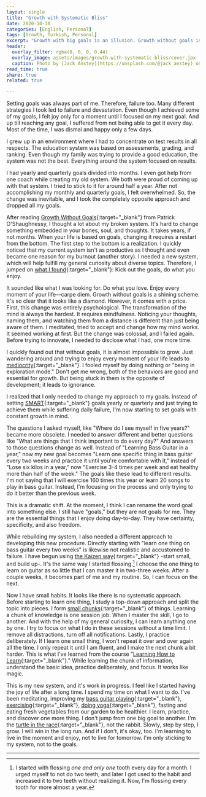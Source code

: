```yaml
---
layout: single
title: "Growth with Systematic Bliss"
date: 2020-10-10
categories: [English, Personal]
tags: [Growth, Turkish, Personal]
excerpt: "Growth with big goals is an illusion. Growth without goals is too. We need the middle ground, and this is how I approach."
header:
  overlay_filter: rgba(0, 0, 0, 0.44)
  overlay_image: assets/images/growth-with-systematic-bliss/cover.jpx
  caption: Photo by [Jack Anstey](https://unsplash.com/@jack_anstey) on [Unsplash](https://unsplash.com)
read_time: true
share: true
related: true

---
```


Setting goals was always part of me. Therefore, failure too. Many different strategies I took led to failure and devastation. Even though I achieved some of my goals, I felt joy only for a moment until I focused on my next goal. And up till reaching any goal, I suffered from not being able to get it every day. Most of the time, I was dismal and happy only a few days.

I grew up in an environment where I had to concentrate on test results in all respects. The education system was based on assessments, grading, and ranking. Even though my family was trying to provide a good education, the system was not the best. Everything around the system focused on results.

I had yearly and quarterly goals divided into months. I even got help from one coach while creating my old system. We both were proud of coming up with that system. I tried to stick to it for around half a year. After not accomplishing my monthly and quarterly goals, I felt overwhelmed. So, the change was inevitable, and I took the completely opposite approach and dropped all my goals.

After reading [Growth Without Goals](http://investorfieldguide.com/growth-without-goals/){:target="_blank"} from Patrick O'Shaughnessy, I thought a lot about my broken system. It's hard to change something embedded in your bones, soul, and thoughts. It takes years, if not months. When your life is based on goals, changing it requires a restart from the bottom. The first step to the bottom is a realization. I quickly noticed that my current system isn't as productive as I thought and even became one reason for my burnout (another story). I needed a new system, which will help fulfill my general curiosity about diverse topics. Therefore, I jumped on [what I found](https://jamesclear.com/goals-systems){:target="_blank"}: Kick out the goals, do what you enjoy.

It sounded like what I was looking for. Do what you love. Enjoy every moment of your life—carpe diem. Growth without goals is a shining scheme. It's so clear that it looks like a diamond. However, it comes with a price. First, this change was entirely psychological. The transformation of the mind is always the hardest. It requires mindfulness. Noticing your thoughts, naming them, and watching them from a distance is different than just being aware of them. I meditated, tried to accept and change how my mind works. It seemed working at first. But the change was colossal, and I failed again. Before trying to innovate, I needed to disclose what I had, one more time.

I quickly found out that without goals, it is almost impossible to grow. Just wandering around and trying to enjoy every moment of your life leads to [mediocrity](https://www.nateliason.com/blog/systems-without-goals){:target="_blank"}. I fooled myself by doing nothing or "being in exploration mode." Don't get me wrong, both of the behaviors are good and essential for growth. But being stuck in them is the opposite of development; it leads to ignorance.

I realized that I only needed to change my approach to my goals. Instead of setting [SMART](https://www.mindtools.com/pages/article/smart-goals.htm){:target="_blank"} goals yearly or quarterly and just trying to achieve them while suffering daily failure, I'm now starting to set goals with constant growth in mind.

The questions I asked myself, like "Where do I see myself in five years?" became more obsolete. I needed to answer different and better questions like "What are things that I think important to do every day?" And answers to those questions change as well. Instead of "Learning Bass Guitar in a year," now my new goal becomes "Learn one specific thing in bass guitar every two weeks and practice it until you're comfortable with it," instead of "Lose six kilos in a year," now "Exercise 3-4 times per week and eat healthy more than half of the week." The goals like these lead to different results. I'm not saying that I will exercise 160 times this year or learn 20 songs to play in bass guitar. Instead, I'm focusing on the process and only trying to do it better than the previous week.

This is a dramatic shift. At the moment, I think I can rename the word goal into something else. I still have "goals," but they are not goals for me. They are the essential things that I enjoy doing day-to-day. They have certainty, specificity, and also freedom.

While rebuilding my system, I also needed a different approach to developing this new procedure. Directly starting with "learn one thing on bass guitar every two weeks" is likewise not realistic and accustomed to failure. I have begun using [the Kaizen way](https://www.amazon.de/dp/B00GU2RHCG/ref=cm_sw_em_r_mt_dp_GFGEFb95G33DG){:target="_blank"} -start small, and build up-. It's the same way I started flossing.[^kaizen-way] I choose the one thing to learn on guitar as so little that I can master it in two-three weeks. After a couple weeks, it becomes part of me and my routine. So, I can focus on the next.

Now I have small habits. It looks like there is no systematic approach. Before starting to learn one thing, I study a top-down approach and split the topic into pieces. I form [small chunks](https://www.wikiwand.com/en/Chunking_(psychology)){:target="_blank"} of things. Learning a chunk of knowledge is one session job. When I master the skill, I go to another. And with the help of my general curiosity, I can learn anything one by one. I try to focus on what I do in these sessions without a time limit. I remove all distractions, turn off all notifications. Lastly, I practice deliberately. If I learn one small thing, I won't repeat it over and over again all the time. I only repeat it until I am fluent, and I make the next chunk a bit harder. This is what I've learned from the course "[Learning How to Learn](https://www.coursera.org/learn/learning-how-to-learn){:target="_blank"}." While learning the chunk of information, understand the basic idea, practice deliberately, and focus. It works like magic.

This is my new system, and it's work in progress. I feel like I started having the joy of life after a long time. I spend my time on what I want to do. I've been meditating, improving my [bass guitar playing](https://www.talkingbass.net/){:target="_blank"}, [exercising](https://www.runtastic.com/){:target="_blank"}, [doing yoga](https://www.youtube.com/user/yogawithadriene){:target="_blank"}, fasting and eating fresh vegetables from our garden to be healthier. I learn, practice, and discover one more thing. I don't jump from one big goal to another. I'm the [turtle in the race](https://www.moralstories.org/the-rabbit-and-the-turtle/){:target="_blank"}, not the rabbit. Slowly, step by step, I grow. I will win in the long run. And if I don't, it's okay, too. I'm learning to live in the moment and enjoy, not to live for tomorrow. I'm only sticking to my system, not to the goals.

---
[^kaizen-way]: I started with flossing *one and only one* tooth every day for a month. I urged myself to not do two teeth, and later I got used to the habit and increased it to two teeth without realizing it. Now, I'm flossing every tooth for more almost a year.
